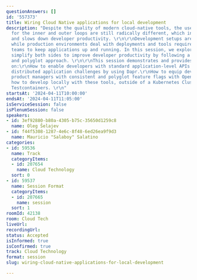 ```yaml
---
questionAnswers: []
id: '557373'
title: Wiring Cloud Native applications for local development
description: "Despite the quality of modern cloud-native tools, the user experience
  for the inner and outer loops are still radically different, which introduces friction
  and slows down developer productivity. \r\n\r\nDevelopment setups are application-centric,
  while production environments deal with deployments and tools required for operations
  teams to keep applications up and running. In this session, we explore tools to
  simplify both sides to improve developer productivity by following a platform engineering
  and polyglot approach. \r\n\r\nThis session demonstrates and provides hands-on experience
  on:\r\nHow to enable developers with standard application-level APIs to solve common
  distributed application challenges by using Dapr.\r\nHow to equip developers and
  product managers with consistent and polyglot feature flags with OpenFeature.\r\nAnd
  how to develop locally with these tools, outside of a Kubernetes Cluster, by using
  Testcontainers. \r\n"
startsAt: '2024-04-11T10:00:00'
endsAt: '2024-04-11T11:05:00'
isServiceSession: false
isPlenumSession: false
speakers:
- id: 3ef92880-b80a-4305-b75c-35650d1259c8
  name: Oleg Šelajev
- id: f44f5308-1287-4e6c-8f48-6ed26ea9f9d3
  name: Mauricio "Salaboy" Salatino
categories:
- id: 59536
  name: Track
  categoryItems:
  - id: 207654
    name: Cloud Technology
  sort: 0
- id: 59537
  name: Session Format
  categoryItems:
  - id: 207665
    name: session
  sort: 1
roomId: 42138
room: Cloud Tech
liveUrl: 
recordingUrl: 
status: Accepted
isInformed: true
isConfirmed: true
track: Cloud Technology
format: session
slug: wiring-cloud-native-applications-for-local-development

---
```


